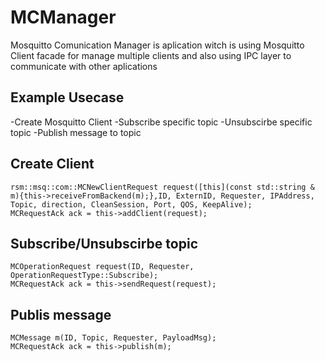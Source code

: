 # MCManager

Mosquitto Comunication Manager is aplication witch is using Mosquitto Client facade for manage multiple clients 
and also using IPC layer to communicate with other aplications

## Example Usecase

-Create Mosquitto Client
-Subscribe specific topic 
-Unsubscirbe specific topic 
-Publish message to topic

## Create Client

    rsm::msq::com::MCNewClientRequest request([this](const std::string & m){this->receiveFromBackend(m);},ID, ExternID, Requester, IPAddress, Topic, direction, CleanSession, Port, QOS, KeepAlive);
    MCRequestAck ack = this->addClient(request);

## Subscribe/Unsubscirbe topic

    MCOperationRequest request(ID, Requester, OperationRequestType::Subscribe);
    MCRequestAck ack = this->sendRequest(request);

    
## Publis message

    MCMessage m(ID, Topic, Requester, PayloadMsg);
    MCRequestAck ack = this->publish(m);